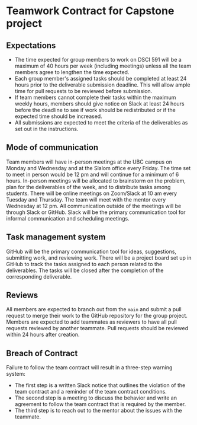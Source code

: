 # Teamwork Contract for Capstone project

## Expectations

* The time expected for group members to work on DSCI 591 will be a maximum of 40 hours per week (including meetings) unless all the team members agree to lengthen the time expected.
* Each group member's assigned tasks should be completed at least 24 hours prior to the deliverable submission deadline. This will allow ample time for pull requests to be reviewed before submission.
* If team members cannot complete their tasks within the maximum weekly hours, members should give notice on Slack at least 24 hours before the deadline to see if work should be redistributed or if the expected time should be increased.
* All submissions are expected to meet the criteria of the deliverables as set out in the instructions.

## Mode of communication

Team members will have in-person meetings at the UBC campus on Monday and Wednesday and at the Slalom office every Friday. The time set to meet in person would be 12 pm and will continue for a minimum of 6 hours. In-person meetings will be allocated to brainstorm on the problem, plan for the deliverables of the week, and to distribute tasks among students. There will be online meetings on Zoom/Slack at 10 am every Tuesday and Thursday. The team will meet with the mentor every Wednesday at 12 pm. All communication outside of the meetings will be through Slack or GitHub. Slack will be the primary communication tool for informal communication and scheduling meetings.

## Task management system

GitHub will be the primary communication tool for ideas, suggestions, submitting work, and reviewing work. There will be a project board set up in GitHub to track the tasks assigned to each person related to the deliverables. The tasks will be closed after the completion of the corresponding deliverable.

## Reviews

All members are expected to branch out from the `main` and submit a pull request to merge their work to the GitHub repository for the group project. Members are expected to add teammates as reviewers to have all pull requests reviewed by another teammate. Pull requests should be reviewed within 24 hours after creation.

## Breach of Contract

Failure to follow the team contract will result in a three-step warning system:

* The first step is a written Slack notice that outlines the violation of the team contract and a reminder of the team contract conditions.
* The second step is a meeting to discuss the behavior and write an agreement to follow the team contract that is required by the member.
* The third step is to reach out to the mentor about the issues with the teammate.
